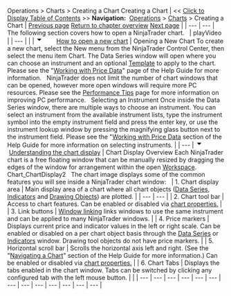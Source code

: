 ﻿
Operations > Charts > Creating a Chart
Creating a Chart
| << [Click to Display Table of Contents](creating_a_chart.md) >> **Navigation:**     [Operations](operations-1.md) > [Charts](charts-1.md) > Creating a Chart | [Previous page](charts-1.md) [Return to chapter overview](charts-1.md) [Next page](navigating_a_chart-1.md) |
| --- | --- |
The following section covers how to open a NinjaTrader chart. 
 
| playVideo |
| --- |
|  |
![tog_minus](tog_minus-1.gif)        [How to open a new chart](javascript:HMToggle('toggle','HowToOpenANewChart','HowToOpenANewChart_ICON'))
| Opening a New Chart To create a new chart, select the New menu from the NinjaTrader Control Center, then select the menu item Chart. The Data Series window will open where you can choose an instrument and an optional [Template](saving_chart_defaults_and_templates-1.md) to apply to the chart. Please see the "[Working with Price Data](working_with_price_data-1.md)" page of the Help Guide for more information.   NinjaTrader does not limit the number of chart windows that can be opened, however more open windows will require more PC resources. Please see the [Performance Tips](performance_tips2-1.md) page for more information on improving PC performance.    Selecting an Instrument Once inside the Data Series window, there are multiple ways to choose an instrument. You can select an instrument from the available instrument lists, type the instrument symbol into the empty instrument field and press the enter key, or use the instrument lookup window by pressing the magnifying glass button next to the instrument field. Please see the "[Working with Price Data](working_with_price_data-1.md) section of the Help Guide for more information on selecting instruments. |
| --- |
![tog_minus](tog_minus-1.gif)        [Understanding the chart display](javascript:HMToggle('toggle','UnderstandingTheChartDisplay','UnderstandingTheChartDisplay_ICON'))
| Chart Display Overview Each NinjaTrader chart is a free floating window that can be manually resized by dragging the edges of the window for arrangement within the open [Workspace](workspaces_menu-1.md).    Chart_ChartDisplay2   The chart image displays some of the common features you will see inside a NinjaTrader chart window:     | 1. Chart display area | Main display area of a chart where all chart objects ([Data Series](working_with_price_data-1.md), [Indicators](working_with_indicators-1.md) and [Drawing Objects](working_with_drawing_tools__ob-1.md)) are plotted. | | --- | --- | | 2. Chart tool bar | Access to chart features. Can be enabled or disabled via [chart properties.](chart_properties-1.md) | | 3. Link buttons | [Window linking](window_linking7-1.md) links windows to use the same instrument and can be applied to many NinjaTrader windows. | | 4. Price markers | Displays current price and indicator values in the left or right scale. Can be enabled or disabled on a per chart object basis through the [Data Series](working_with_price_data-1.md) or [Indicators](working_with_indicators-1.md) window. Drawing tool objects do not have price markers. | | 5. Horizontal scroll bar | Scrolls the horizontal axis left and right. (See the "[Navigating a Chart](navigating_a_chart-1.md)" section of the Help Guide for more information.) Can be enabled or disabled via [chart properties.](chart_properties-1.md) | | 6. Chart Tabs | Displays the tabs enabled in the chart window. Tabs can be switched by clicking any configured tab with the left mouse button. | |
| --- | --- | --- | --- | --- | --- | --- | --- | --- | --- | --- | --- | --- |
